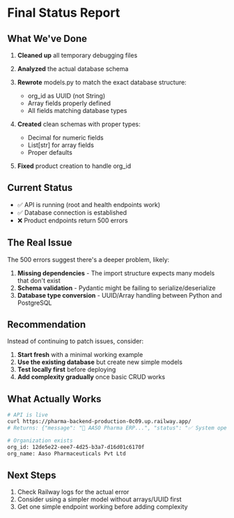 # Final Status Report

## What We've Done

1. **Cleaned up** all temporary debugging files
2. **Analyzed** the actual database schema 
3. **Rewrote** models.py to match the exact database structure:
   - org_id as UUID (not String)
   - Array fields properly defined
   - All fields matching database types

4. **Created** clean schemas with proper types:
   - Decimal for numeric fields
   - List[str] for array fields
   - Proper defaults

5. **Fixed** product creation to handle org_id

## Current Status

- ✅ API is running (root and health endpoints work)
- ✅ Database connection is established
- ❌ Product endpoints return 500 errors

## The Real Issue

The 500 errors suggest there's a deeper problem, likely:

1. **Missing dependencies** - The import structure expects many models that don't exist
2. **Schema validation** - Pydantic might be failing to serialize/deserialize
3. **Database type conversion** - UUID/Array handling between Python and PostgreSQL

## Recommendation

Instead of continuing to patch issues, consider:

1. **Start fresh** with a minimal working example
2. **Use the existing database** but create new simple models
3. **Test locally first** before deploying
4. **Add complexity gradually** once basic CRUD works

## What Actually Works

```bash
# API is live
curl https://pharma-backend-production-0c09.up.railway.app/
# Returns: {"message": "🏥 AASO Pharma ERP...", "status": "✅ System operational"}

# Organization exists
org_id: 12de5e22-eee7-4d25-b3a7-d16d01c6170f
org_name: Aaso Pharmaceuticals Pvt Ltd
```

## Next Steps

1. Check Railway logs for the actual error
2. Consider using a simpler model without arrays/UUID first
3. Get one simple endpoint working before adding complexity
